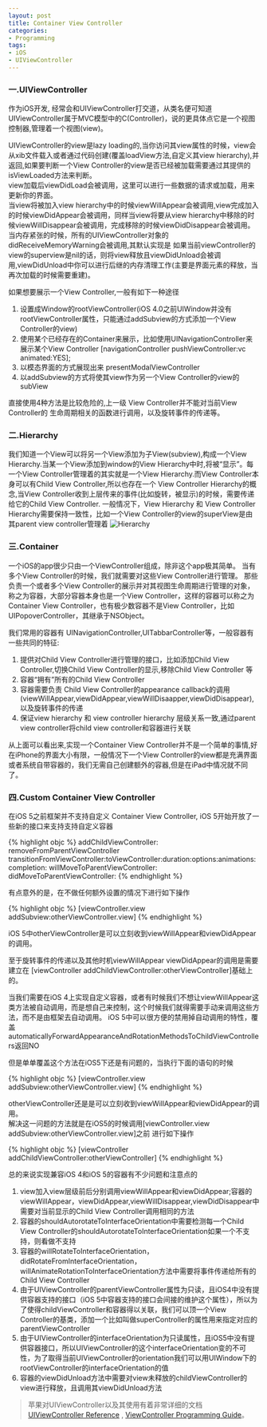 ```yaml
---
layout: post
title: Container View Controller
categories:
- Programming
tags:
- iOS
- UIViewController
---
```


### 一.UIViewController
作为iOS开发, 经常会和UIViewController打交道，从类名便可知道UIViewController属于MVC模型中的C(Controller)，说的更具体点它是一个视图控制器,管理着一个视图(view)。 

UIViewController的view是lazy loading的,当你访问其view属性的时候，view会从xib文件载入或者通过代码创建(覆盖loadView方法,自定义其view hierarchy),并返回,如果要判断一个View Controller的view是否已经被加载需要通过其提供的isViewLoaded方法来判断。    
view加载后viewDidLoad会被调用，这里可以进行一些数据的请求或加载，用来更新你的界面。   
当view将被加入view hierarchy中的时候viewWillAppear会被调用,view完成加入的时候viewDidAppear会被调用，同样当view将要从view hierarchy中移除的时候viewWillDisappear会被调用，完成移除的时候viewDidDisappear会被调用。     
当内存紧张的时候，所有的UIViewController对象的didReceiveMemoryWarning会被调用,其默认实现是 如果当前viewController的view的superview是nil的话，则将view释放且viewDidUnload会被调用,viewDidUnload中你可以进行后继的内存清理工作(主要是界面元素的释放，当再次加载的时候需要重建)。

如果想要展示一个View Controller,一般有如下一种途径

1. 设置成Window的rootViewController(iOS 4.0之前UIWindow并没有rootViewController属性，只能通过addSubview的方式添加一个View Controller的view)
2. 使用某个已经存在的Container来展示，比如使用UINavigationController来展示某个View Controller
[navigationController pushViewController:vc animated:YES];
3. 以模态界面的方式展现出来 presentModalViewController
4. 以addSubview的方式将使其view作为另一个View Controller的view的subView

直接使用4种方法是比较危险的,上一级 View Controller并不能对当前View Controller的 生命周期相关的函数进行调用，以及旋转事件的传递等。
     

    
### 二.Hierarchy

我们知道一个View可以将另一个View添加为子View(subview),构成一个View Hierarchy.当某一个View添加到window的View Hierarchy中时,将被“显示”。每一个View Controller管理着的其实就是一个View Hierarchy.而View Controller本身可以有Child View Controller,所以也存在一个 View Controller Hierarchy的概念,当View Controller收到上层传来的事件(比如旋转，被显示)的时候，需要传递给它的Child View Controller.
一般情况下，View Hierarchy 和 View Controller Hierarchy需要保持一致性，比如一个View Controller的view的superView是由其parent view controller管理着
![Hierarchy](http://farm8.staticflickr.com/7105/7208538724_c77ed287c2_d.jpg)


     

### 三.Container

一个iOS的app很少只由一个ViewController组成，除非这个app极其简单。
当有多个View Controller的时候，我们就需要对这些View Controller进行管理。
那些负责一个或者多个View Controller的展示并对其视图生命周期进行管理的对象，称之为容器，大部分容器本身也是一个View Controller，这样的容器可以称之为Container View Controller，也有极少数容器不是View Controller，比如UIPopoverController，其继承于NSObject。
    
我们常用的容器有 UINavigationController,UITabbarController等，一般容器有一些共同的特征:

1. 提供对Child View Controller进行管理的接口，比如添加Child View Controller,切换Child View Controller的显示,移除Child View Controller 等
2. 容器“拥有”所有的Child View Controller
3. 容器需要负责 Child View Controller的appearance callback的调用(viewWillAppear,viewDidAppear,viewWillDisaapper,viewDidDisappear),以及旋转事件的传递
4. 保证view hierarchy 和 view controller hierarchy 层级关系一致,通过parent view controller将child view controller和容器进行关联

从上面可以看出来,实现一个Container View Controller并不是一个简单的事情,好在iPhone的界面大小有限，一般情况下一个View Controller的view都是充满界面或者系统自带容器的，我们无需自己创建额外的容器,但是在iPad中情况就不同了。


     

### 四.Custom Container View Controller

在iOS 5之前框架并不支持自定义 Container View Controller, iOS 5开始开放了一些新的接口来支持支持自定义容器

{% highlight objc %}
addChildViewController:
removeFromParentViewController
transitionFromViewController:toViewController:duration:options:animations:completion:
willMoveToParentViewController:
didMoveToParentViewController:
{% endhighlight %}

有点意外的是，在不做任何额外设置的情况下进行如下操作

{% highlight objc %}
[viewController.view addSubview:otherViewController.view]
{% endhighlight %}

iOS 5中otherViewController是可以立刻收到viewWillAppear和viewDidAppear的调用。 

至于旋转事件的传递以及其他时机viewWillAppear viewDidAppear的调用是需要建立在
[viewController addChildViewController:otherViewController]基础上的。


当我们需要在iOS 4上实现自定义容器，或者有时候我们不想让viewWillAppear这类方法被自动调用，而是想自己来控制，这个时候我们就得需要手动来调用这些方法，而不是由框架去自动调用。
iOS 5中可以很方便的禁用掉自动调用的特性，覆盖automaticallyForwardAppearanceAndRotationMethodsToChildViewControllers返回NO

但是单单覆盖这个方法在iOS5下还是有问题的，当执行下面的语句的时候

{% highlight objc %}
[viewController.view addSubview:otherViewController.view]
{% endhighlight %}

otherViewController还是是可以立刻收到viewWillAppear和viewDidAppear的调用。   
解决这一问题的方法就是在iOS5的时候调用[viewController.view addSubview:otherViewController.view]之前 进行如下操作

{% highlight objc %}
[viewController addChildViewController:otherViewController]
{% endhighlight %}


总的来说实现兼容iOS 4和iOS 5的容器有不少问题和注意点的
    
1. view加入view层级前后分别调用viewWillAppear和viewDidAppear;容器的viewWillAppear，viewDidAppear,viewWillDisappear,viewDidDisappear中需要对当前显示的Child View Controller调用相同的方法
2. 容器的shouldAutorotateToInterfaceOrientation中需要检测每一个Child View Controller的shouldAutorotateToInterfaceOrientation如果一个不支持，则看做不支持
3. 容器的willRotateToInterfaceOrientation，didRotateFromInterfaceOrientation，willAnimateRotationToInterfaceOrientation方法中需要将事件传递给所有的Child View Controller
4. 由于UIViewController的parentViewController属性为只读，且iOS4中没有提供容器支持的接口（iOS 5中容器支持的接口会间接的维护这个属性），所以为了使得childViewController和容器得以关联，我们可以顶一个View Controller的基类，添加一个比如叫做superController的属性用来指定对应的parentViewController
5. 由于UIViewController的interfaceOrientation为只读属性，且iOS5中没有提供容器接口，所以UIViewController的这个interfaceOrientation变的不可性，为了取得当前UIViewController的orientation我们可以用UIWindow下的rootViewController的interfaceOrientation的值
6. 容器的viewDidUnload方法中需要对view未释放的childViewController的view进行释放，且调用其viewDidUnload方法


       
     
> 苹果对UIViewController以及其使用有着非常详细的文档 [UIViewController Reference](http://developer.apple.com/library/ios/#DOCUMENTATION/UIKit/Reference/UIViewController_Class/Reference/Reference.html) , [ViewController Programming Guide](http://developer.apple.com/library/ios/#featuredarticles/ViewControllerPGforiPhoneOS/Introduction/Introduction.html)。
